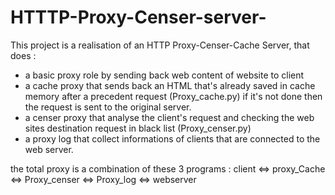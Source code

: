# HTTTP-Proxy-Censer-server-


This project is a realisation of an HTTP Proxy-Censer-Cache Server, that does :

- a basic proxy role by sending back web content of website to client
- a cache proxy that sends back an HTML that's already saved in cache memory after a precedent request (Proxy_cache.py) if it's not done then the request is sent 
to the original server.
- a censer proxy that analyse the client's request and checking the web sites destination request in black list (Proxy_censer.py)
- a proxy log that collect informations of clients that are connected to the web server.

the total proxy is a combination of these 3 programs :  client <=> proxy_Cache <=> Proxy_censer <=> Proxy_log <=> webserver 
